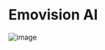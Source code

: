 # Emovision AI

![image](https://github.com/aiYejin/Emovision-AI/assets/114991029/1f399140-70c6-44b0-83c4-7553561beb12)
